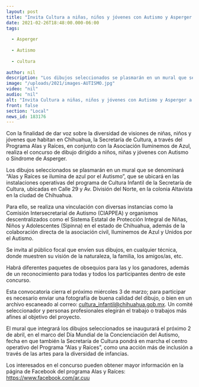 ```yaml
---
layout: post
title: "Invita Cultura a niñas, niños y jóvenes con Autismo y Asperger a participar en concurso de dibujo"
date: 2021-02-26T18:48:00.000-06:00
tags:
  
  - Asperger
  
  - Autismo
  
  - cultura
  
author: nil
description: "Los dibujos seleccionados se plasmarán en un mural que se denominará “Alas y Raíces se ilumina de azul por el Autismo”, en las instalaciones del programa de Cultura Infantil de la dependencia; la convocatoria cierra el próximo 3 de marzo"
image: "/uploads/2021/images-AUTISMO.jpg"
video: "nil"
audio: "nil"
alt: "Invita Cultura a niñas, niños y jóvenes con Autismo y Asperger a participar en concurso de dibujo"
front: false
section: "Local"
news_id: 183176
---
```


Con la finalidad de dar voz sobre la diversidad de visiones de niñas, niños y jóvenes que habitan en Chihuahua, la Secretaría de Cultura, a través del Programa Alas y Raíces, en conjunto con la Asociación Iluminemos de Azul,  realiza el concurso de dibujo dirigido a niños, niñas y jóvenes con Autismo o Síndrome de Asperger.

Los dibujos seleccionados se plasmarán en un mural que se denominará “Alas y Raíces se ilumina de azul por el Autismo”, que se ubicará en las instalaciones operativas del programa de Cultura Infantil de la Secretaría de Cultura, ubicadas en Calle 29 y Av. División del Norte, en la colonia Altavista  en la ciudad de Chihuahua.

Para ello, se realiza una vinculación con diversas instancias como la Comisión Intersecretarial de Autismo (CIAPPEA) y organismos descentralizados como el Sistema Estatal de Protección Integral de Niñas, Niños y Adolescentes (Sipinna)  en el estado de Chihuahua, además de la colaboración directa de la asociación civil, Iluminemos de Azul y Unidos por el Autismo.

Se invita al público focal que envíen sus dibujos, en cualquier técnica, donde muestren su visión de la naturaleza, la familia, los amigos/as, etc.

Habrá diferentes paquetes de obsequios para las y los ganadores, además de un reconocimiento para todas y todos los participantes dentro de este concurso.

Esta convocatoria cierra el próximo miércoles 3 de marzo;  para participar es necesario enviar una fotografía de buena calidad del dibujo, o bien en un archivo escaneado al correo: cultura_infantil@chihuahua.gob.mx.  Un comité seleccionador y personas profesionales elegirán el trabajo o trabajos más afines al objetivo del proyecto.

El mural que integrará los dibujos seleccionados se inaugurará el próximo 2 de abril, en el marco del Día Mundial de la Concienciación del Autismo, fecha en que también la Secretaría de Cultura pondrá en marcha el centro operativo del Programa “Alas y Raíces”, como una acción más de inclusión a través de las artes para la diversidad de infancias.

Los interesados en el concurso pueden obtener mayor información  en la página de Facebook del programa Alas y Raíces: https://www.facebook.com/ar.cuu